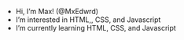 - Hi, I’m Max! (@MxEdwrd)
- I’m interested in HTML,, CSS, and Javascript
- I’m currently learning HTML, CSS, and Javascript
